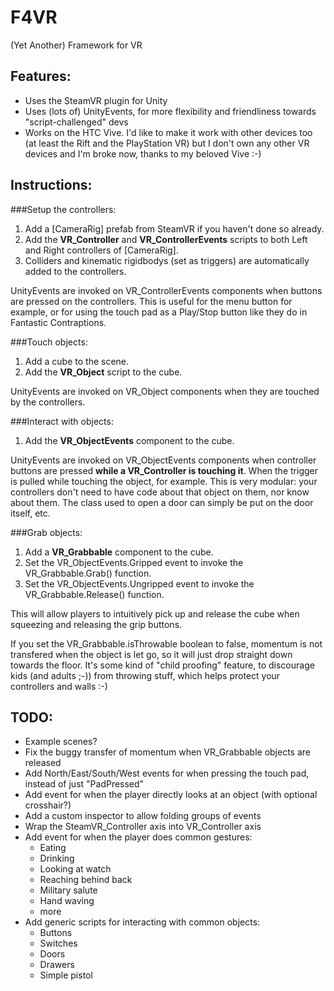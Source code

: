 # F4VR

(Yet Another) Framework for VR


Features:
---------

* Uses the SteamVR plugin for Unity
* Uses (lots of) UnityEvents, for more flexibility and friendliness towards "script-challenged" devs
* Works on the HTC Vive. I'd like to make it work with other devices too (at least the Rift and the PlayStation VR) but I don't own any other VR devices and I'm broke now, thanks to my beloved Vive :-)


Instructions:
-------------

###Setup the controllers:

1. Add a [CameraRig] prefab from SteamVR if you haven't done so already.
1. Add the **VR_Controller** and **VR_ControllerEvents** scripts to both Left and Right controllers of [CameraRig].
1. Colliders and kinematic rigidbodys (set as triggers) are automatically added to the controllers.

UnityEvents are invoked on VR_ControllerEvents components when buttons are pressed on the controllers. This is useful for the menu button for example, or for using the touch pad as a Play/Stop button like they do in Fantastic Contraptions.


###Touch objects:

1. Add a cube to the scene.
2. Add the **VR_Object** script to the cube.

UnityEvents are invoked on VR_Object components when they are touched by the controllers.


###Interact with objects:

1. Add the **VR_ObjectEvents** component to the cube.

UnityEvents are invoked on VR_ObjectEvents components when controller buttons are pressed **while a VR_Controller is touching it**. When the trigger is pulled while touching the object, for example. This is very modular: your controllers don't need to have code about that object on them, nor know about them. The class used to open a door can simply be put on the door itself, etc.


###Grab objects:

1. Add a **VR_Grabbable** component to the cube.
1. Set the VR_ObjectEvents.Gripped event to invoke the VR_Grabbable.Grab() function.
1. Set the VR_ObjectEvents.Ungripped event to invoke the VR_Grabbable.Release() function.

This will allow players to intuitively pick up and release the cube when squeezing and releasing the grip buttons.

If you set the VR_Grabbable.isThrowable boolean to false, momentum is not transfered when the object is let go, so it will just drop straight down towards the floor. It's some kind of "child proofing" feature, to discourage kids (and adults ;-)) from throwing stuff, which helps protect your controllers and walls :-)


TODO:
-----

* Example scenes?
* Fix the buggy transfer of momentum when VR_Grabbable objects are released
* Add North/East/South/West events for when pressing the touch pad, instead of just "PadPressed"
* Add event for when the player directly looks at an object (with optional crosshair?)
* Add a custom inspector to allow folding groups of events
* Wrap the SteamVR_Controller axis into VR_Controller axis
* Add event for when the player does common gestures:
  * Eating
  * Drinking
  * Looking at watch
  * Reaching behind back
  * Military salute
  * Hand waving
  * more
* Add generic scripts for interacting with common objects:
  * Buttons
  * Switches
  * Doors
  * Drawers
  * Simple pistol
